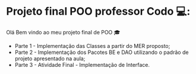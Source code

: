 # Projeto final POO professor Codo :computer::
Olá Bem vindo ao meu projeto final de POO :mortar_board:
 - Parte 1 - Implementação das Classes a partir do MER proposto;
 - Parte 2 - Implementação dos Pacotes BE e DAO utilizando o padrão de projeto apresentado na aula;
 - Parte 3 - Atividade Final - Implementação de Interface.